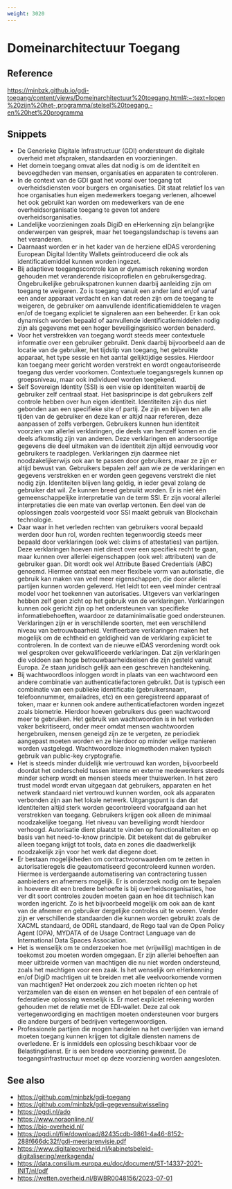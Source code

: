```yaml
---
weight: 3020
---
```


# Domeinarchitectuur Toegang

## Reference
https://minbzk.github.io/gdi-toegang/content/views/Domeinarchitectuur%20toegang.html#:~:text=lopen%20zijn%20het-,programma/stelsel%20toegang,-en%20het%20programma

## Snippets
- De Generieke Digitale Infrastructuur (GDI) ondersteunt de digitale overheid met afspraken, standaarden en voorzieningen.
- Het domein toegang omvat alles dat nodig is om de identiteit en bevoegdheden van mensen, organisaties en apparaten te controleren.
- In de context van de GDI gaat het vooral over toegang tot overheidsdiensten voor burgers en organisaties. Dit staat relatief los van hoe organisaties hun eigen medewerkers toegang verlenen, alhoewel het ook gebruikt kan worden om medewerkers van de ene overheidsorganisatie toegang te geven tot andere overheidsorganisaties.
- Landelijke voorzieningen zoals DigiD en eHerkenning zijn belangrijke onderwerpen van gesprek, maar het toegangslandschap is tevens aan het veranderen.
- Daarnaast worden er in het kader van de herziene eIDAS verordening European Digital Identity Wallets geïntroduceerd die ook als identificatiemiddel kunnen worden ingezet.
- Bij adaptieve toegangscontrole kan er dynamisch rekening worden gehouden met veranderende risicoprofielen en gebruikersgedrag. Ongebruikelijke gebruikspatronen kunnen daarbij aanleiding zijn om toegang te weigeren. Zo is toegang vanuit een ander land en/of vanaf een ander apparaat verdacht en kan dat reden zijn om de toegang te weigeren, de gebruiker om aanvullende identificatiemiddelen te vragen en/of de toegang expliciet te signaleren aan een beheerder. Er kan ook dynamisch worden bepaald of aanvullende identificatiemiddelen nodig zijn als gegevens met een hoger beveiligingsrisico worden benaderd.
- Voor het verstrekken van toegang wordt steeds meer contextuele informatie over een gebruiker gebruikt. Denk daarbij bijvoorbeeld aan de locatie van de gebruiker, het tijdstip van toegang, het gebruikte apparaat, het type sessie en het aantal gelijktijdige sessies. Hierdoor kan toegang meer gericht worden verstrekt en wordt ongeautoriseerde toegang dus verder voorkomen. Contextuele toegangsregels kunnen op groepsniveau, maar ook individueel worden toegekend.
- Self Sovereign Identity (SSI) is een visie op identiteiten waarbij de gebruiker zelf centraal staat. Het basisprincipe is dat gebruikers zelf controle hebben over hun eigen identiteit. Identiteiten zijn dus niet gebonden aan een specifieke site of partij. Ze zijn en blijven ten alle tijden van de gebruiker en deze kan er altijd naar refereren, deze aanpassen of zelfs verbergen. Gebruikers kunnen hun identiteit voorzien van allerlei verklaringen, die deels van henzelf komen en die deels afkomstig zijn van anderen. Deze verklaringen en andersoortige gegevens die deel uitmaken van de identiteit zijn altijd eenvoudig voor gebruikers te raadplegen. Verklaringen zijn daarmee niet noodzakelijkerwijs ook aan te passen door gebruikers, maar ze zijn er altijd bewust van. Gebruikers bepalen zelf aan wie ze de verklaringen en gegevens verstrekken en er worden geen gegevens verstrekt die niet nodig zijn. Identiteiten blijven lang geldig, in ieder geval zolang de gebruiker dat wil. Ze kunnen breed gebruikt worden. Er is niet één gemeenschappelijke interpretatie van de term SSI. Er zijn vooral allerlei interpretaties die een mate van overlap vertonen. Een deel van de oplossingen zoals voorgesteld voor SSI maakt gebruik van Blockchain technologie.
- Daar waar in het verleden rechten van gebruikers vooral bepaald werden door hun rol, worden rechten tegenwoordig steeds meer bepaald door verklaringen (ook wel: claims of attestaties) van partijen. Deze verklaringen hoeven niet direct over een specifiek recht te gaan, maar kunnen over allerlei eigenschappen (ook wel: attributen) van de gebruiker gaan. Dit wordt ook wel Attribute Based Credentials (ABC) genoemd. Hiermee ontstaat een meer flexibele vorm van autorisatie, die gebruik kan maken van veel meer eigenschappen, die door allerlei partijen kunnen worden geleverd. Het leidt tot een veel minder centraal model voor het toekennen van autorisaties. Uitgevers van verklaringen hebben zelf geen zicht op het gebruik van de verklaringen. Verklaringen kunnen ook gericht zijn op het ondersteunen van specifieke informatiebehoeften, waardoor ze dataminimalisatie goed ondersteunen. Verklaringen zijn er in verschillende soorten, met een verschillend niveau van betrouwbaarheid. Verifieerbare verklaringen maken het mogelijk om de echtheid en geldigheid van de verklaring expliciet te controleren. In de context van de nieuwe eIDAS verordening wordt ook wel gesproken over gekwalificeerde verklaringen. Dat zijn verklaringen die voldoen aan hoge betrouwbaarheidseisen die zijn gesteld vanuit Europa. Ze staan juridisch gelijk aan een geschreven handtekening.
- Bij wachtwoordloos inloggen wordt in plaats van een wachtwoord een andere combinatie van authenticatiefactoren gebruikt. Dat is typisch een combinatie van een publieke identificatie (gebruikersnaam, telefoonnummer, emailadres, etc) en een geregistreerd apparaat of token, maar er kunnen ook andere authenticatiefactoren worden ingezet zoals biometrie. Hierdoor hoeven gebruikers dus geen wachtwoord meer te gebruiken. Het gebruik van wachtwoorden is in het verleden vaker bekritiseerd, onder meer omdat mensen wachtwoorden hergebruiken, mensen geneigd zijn ze te vergeten, ze periodiek aangepast moeten worden en ze hierdoor op minder veilige manieren worden vastgelegd. Wachtwoordloze inlogmethoden maken typisch gebruik van public-key cryptografie.
- Het is steeds minder duidelijk wie vertrouwd kan worden, bijvoorbeeld doordat het onderscheid tussen interne en externe medewerkers steeds minder scherp wordt en mensen steeds meer thuiswerken. In het zero trust model wordt ervan uitgegaan dat gebruikers, apparaten en het netwerk standaard niet vertrouwd kunnen worden, ook als apparaten verbonden zijn aan het lokale netwerk. Uitgangspunt is dan dat identiteiten altijd sterk worden gecontroleerd voorafgaand aan het verstrekken van toegang. Gebruikers krijgen ook alleen de minimaal noodzakelijke toegang. Het niveau van beveiliging wordt hierdoor verhoogd. Autorisatie dient plaatst te vinden op functionaliteiten en op basis van het need-to-know principle. Dit betekent dat de gebruiker alleen toegang krijgt tot tools, data en zones die daadwerkelijk noodzakelijk zijn voor het werk dat diegene doet.
- Er bestaan mogelijkheden om contractvoorwaarden om te zetten in autorisatieregels die geautomatiseerd gecontroleerd kunnen worden. Hiermee is verdergaande automatisering van contractering tussen aanbieders en afnemers mogelijk. Er is onderzoek nodig om te bepalen in hoeverre dit een bredere behoefte is bij overheidsorganisaties, hoe ver dit soort controles zouden moeten gaan en hoe dit technisch kan worden ingericht. Zo is het bijvoorbeeld mogelijk om ook aan de kant van de afnemer en gebruiker dergelijke controles uit te voeren. Verder zijn er verschillende standaarden die kunnen worden gebruikt zoals de XACML standaard, de ODRL standaard, de Rego taal van de Open Policy Agent (OPA), MYDATA of de Usage Contract Language van de International Data Spaces Association.
- Het is wenselijk om te onderzoeken hoe met (vrijwillig) machtigen in de toekomst zou moeten worden omgegaan. Er zijn allerlei behoeften aan meer uitbreide vormen van machtigen die nu niet worden ondersteund, zoals het machtigen voor een zaak. Is het wenselijk om eHerkenning en/of DigiD machtigen uit te breiden met alle veelvoorkomende vormen van machtigen? Het onderzoek zou zich moeten richten op het verzamelen van de eisen en wensen en het bepalen of een centrale of federatieve oplossing wenselijk is. Er moet expliciet rekening worden gehouden met de relatie met de EDI-wallet. Deze zal ook vertegenwoordiging en machtigen moeten ondersteunen voor burgers die andere burgers of bedrijven vertegenwoordigen.
- Professionele partijen die mogen handelen na het overlijden van iemand moeten toegang kunnen krijgen tot digitale diensten namens de overledene. Er is inmiddels een oplossing beschikbaar voor de Belastingdienst. Er is een bredere voorziening gewenst. De toegangsinfrastructuur moet op deze voorziening worden aangesloten.

## See also
- https://github.com/minbzk/gdi-toegang
- https://github.com/minbzk/gdi-gegevensuitwisseling
- https://pgdi.nl/ado
- https://www.noraonline.nl/
- https://bio-overheid.nl/
- https://pgdi.nl/file/download/82435cdb-9861-4a46-8152-288f666dc32f/gdi-meerjarenvisie.pdf
- https://www.digitaleoverheid.nl/kabinetsbeleid-digitalisering/werkagenda/
- https://data.consilium.europa.eu/doc/document/ST-14337-2021-INIT/nl/pdf
- https://wetten.overheid.nl/BWBR0048156/2023-07-01
